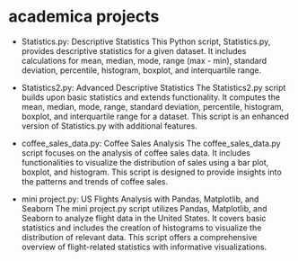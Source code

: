 # academica projects 

- Statistics.py: Descriptive Statistics
This Python script, Statistics.py, provides descriptive statistics for a given dataset. It includes calculations for mean, median, mode, range (max - min), standard deviation, percentile, histogram, boxplot, and interquartile range.

- Statistics2.py: Advanced Descriptive Statistics
The Statistics2.py script builds upon basic statistics and extends functionality. It computes the mean, median, mode, range, standard deviation, percentile, histogram, boxplot, and interquartile range for a dataset. This script is an enhanced version of Statistics.py with additional features.

- coffee_sales_data.py: Coffee Sales Analysis
The coffee_sales_data.py script focuses on the analysis of coffee sales data. It includes functionalities to visualize the distribution of sales using a bar plot, boxplot, and histogram. This script is designed to provide insights into the patterns and trends of coffee sales.

- mini project.py: US Flights Analysis with Pandas, Matplotlib, and Seaborn
The mini project.py script utilizes Pandas, Matplotlib, and Seaborn to analyze flight data in the United States. It covers basic statistics and includes the creation of histograms to visualize the distribution of relevant data. This script offers a comprehensive overview of flight-related statistics with informative visualizations.



